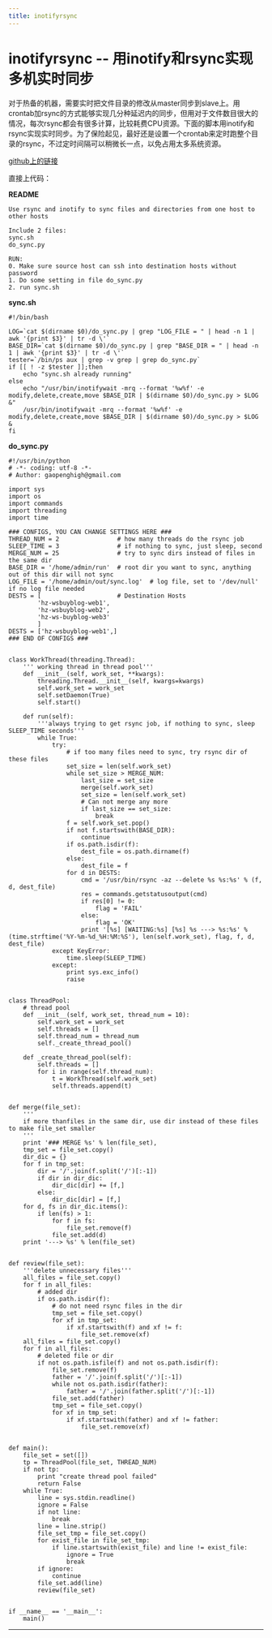 ```yaml
---
title: inotifyrsync
---
```

<head>
<link rel='stylesheet' href='/style/github2.css'/>
</head>

inotifyrsync -- 用inotify和rsync实现多机实时同步
=============================================

对于热备的机器，需要实时把文件目录的修改从master同步到slave上。用crontab加rsync的方式能够实现几分种延迟内的同步，但用对于文件数目很大的情况，每次rsync都会有很多计算，比较耗费CPU资源。下面的脚本用inotify和rsync实现实时同步。为了保险起见，最好还是设置一个crontab来定时跑整个目录的rsync，不过定时间隔可以稍微长一点，以免占用太多系统资源。

[github上的链接](https://github.com/gaopenghigh/inotifyrsync)

直接上代码：

**README**

    Use rsync and inotify to sync files and directories from one host to other hosts
    
    Include 2 files:
    sync.sh
    do_sync.py
    
    RUN:
    0. Make sure source host can ssh into destination hosts without password
    1. Do some setting in file do_sync.py
    2. run sync.sh

**sync.sh**

    #!/bin/bash

    LOG=`cat $(dirname $0)/do_sync.py | grep "LOG_FILE = " | head -n 1 | awk '{print $3}' | tr -d \'`
    BASE_DIR=`cat $(dirname $0)/do_sync.py | grep "BASE_DIR = " | head -n 1 | awk '{print $3}' | tr -d \'`
    tester=`/bin/ps aux | grep -v grep | grep do_sync.py`
    if [[ ! -z $tester ]];then
        echo "sync.sh already running"
    else
        echo "/usr/bin/inotifywait -mrq --format '%w%f' -e modify,delete,create,move $BASE_DIR | $(dirname $0)/do_sync.py > $LOG &"
        /usr/bin/inotifywait -mrq --format '%w%f' -e modify,delete,create,move $BASE_DIR | $(dirname $0)/do_sync.py > $LOG &
    fi


**do_sync.py**

    #!/usr/bin/python
    # -*- coding: utf-8 -*-
    # Author: gaopenghigh@gmail.com
    
    import sys
    import os
    import commands
    import threading
    import time
    
    ### CONFIGS, YOU CAN CHANGE SETTINGS HERE ###
    THREAD_NUM = 2                # how many threads do the rsync job
    SLEEP_TIME = 3                # if nothing to sync, just sleep, second
    MERGE_NUM = 25                # try to sync dirs instead of files in the same dir
    BASE_DIR = '/home/admin/run'  # root dir you want to sync, anything out of this dir will not sync
    LOG_FILE = '/home/admin/out/sync.log'  # log file, set to '/dev/null' if no log file needed
    DESTS = [                     # Destination Hosts
            'hz-wsbuyblog-web1',
            'hz-wsbuyblog-web2',
            'hz-ws-buyblog-web3'
            ]
    DESTS = ['hz-wsbuyblog-web1',]
    ### END OF CONFIGS ###
    
    
    class WorkThread(threading.Thread):
        ''' working thread in thread pool'''
        def __init__(self, work_set, **kwargs):
            threading.Thread.__init__(self, kwargs=kwargs)
            self.work_set = work_set
            self.setDaemon(True)
            self.start()
    
        def run(self):
            '''always trying to get rsync job, if nothing to sync, sleep SLEEP_TIME seconds'''
            while True:
                try:
                    # if too many files need to sync, try rsync dir of these files
                    set_size = len(self.work_set)
                    while set_size > MERGE_NUM:
                        last_size = set_size
                        merge(self.work_set)
                        set_size = len(self.work_set)
                        # Can not merge any more
                        if last_size == set_size:
                            break
                    f = self.work_set.pop()
                    if not f.startswith(BASE_DIR):
                        continue
                    if os.path.isdir(f):
                        dest_file = os.path.dirname(f)
                    else:
                        dest_file = f
                    for d in DESTS:
                        cmd = '/usr/bin/rsync -az --delete %s %s:%s' % (f, d, dest_file)
                        res = commands.getstatusoutput(cmd)
                        if res[0] != 0:
                            flag = 'FAIL'
                        else:
                            flag = 'OK'
                        print '[%s] [WAITING:%s] [%s] %s ---> %s:%s' % (time.strftime('%Y-%m-%d_%H:%M:%S'), len(self.work_set), flag, f, d, dest_file)
                except KeyError:
                    time.sleep(SLEEP_TIME)
                except:
                    print sys.exc_info()
                    raise
    
    
    class ThreadPool:
        # thread pool
        def __init__(self, work_set, thread_num = 10):
            self.work_set = work_set
            self.threads = []
            self.thread_num = thread_num
            self._create_thread_pool()
    
        def _create_thread_pool(self):
            self.threads = []
            for i in range(self.thread_num):
                t = WorkThread(self.work_set)
                self.threads.append(t)
    
    
    def merge(file_set):
        '''
        if more thanfiles in the same dir, use dir instead of these files to make file_set smaller
        '''
        print '### MERGE %s' % len(file_set),
        tmp_set = file_set.copy()
        dir_dic = {}
        for f in tmp_set:
            dir = '/'.join(f.split('/')[:-1])
            if dir in dir_dic:
                dir_dic[dir] += [f,]
            else:
                dir_dic[dir] = [f,]
        for d, fs in dir_dic.items():
            if len(fs) > 1:
                for f in fs:
                    file_set.remove(f)
                file_set.add(d)
        print '---> %s' % len(file_set)
    
    
    def review(file_set):
        '''delete unnecessary files'''
        all_files = file_set.copy()
        for f in all_files:
            # added dir
            if os.path.isdir(f):
                # do not need rsync files in the dir
                tmp_set = file_set.copy()
                for xf in tmp_set:
                    if xf.startswith(f) and xf != f:
                        file_set.remove(xf)
        all_files = file_set.copy()
        for f in all_files:
            # deleted file or dir
            if not os.path.isfile(f) and not os.path.isdir(f):
                file_set.remove(f)
                father = '/'.join(f.split('/')[:-1])
                while not os.path.isdir(father):
                    father = '/'.join(father.split('/')[:-1])
                file_set.add(father)
                tmp_set = file_set.copy()
                for xf in tmp_set:
                    if xf.startswith(father) and xf != father:
                        file_set.remove(xf)
    
    
    def main():
        file_set = set([])
        tp = ThreadPool(file_set, THREAD_NUM)
        if not tp:
            print "create thread pool failed"
            return False
        while True:
            line = sys.stdin.readline()
            ignore = False
            if not line:
                break
            line = line.strip()
            file_set_tmp = file_set.copy()
            for exist_file in file_set_tmp:
                if line.startswith(exist_file) and line != exist_file:
                    ignore = True
                    break
            if ignore:
                continue
            file_set.add(line)
            review(file_set)
    
    
    if __name__ == '__main__':
        main()

----

<div id="disqus_thread"></div>
<script type="text/javascript">
/* * * CONFIGURATION VARIABLES: EDIT BEFORE PASTING INTO YOUR WEBPAGE * * */
    var disqus_shortname = 'gaopenghigh'; // required: replace example with your forum shortname

    /* * * DON'T EDIT BELOW THIS LINE * * */
    (function() {
        var dsq = document.createElement('script'); dsq.type = 'text/javascript'; dsq.async = true;
        dsq.src = '//' + disqus_shortname + '.disqus.com/embed.js';
        (document.getElementsByTagName('head')[0] || document.getElementsByTagName('body')[0]).appendChild(dsq);
    })();
</script>
<script>
  (function(i,s,o,g,r,a,m){i['GoogleAnalyticsObject']=r;i[r]=i[r]||function(){
  (i[r].q=i[r].q||[]).push(arguments)},i[r].l=1*new Date();a=s.createElement(o),
  m=s.getElementsByTagName(o)[0];a.async=1;a.src=g;m.parentNode.insertBefore(a,m)
  })(window,document,'script','//www.google-analytics.com/analytics.js','ga');

  ga('create', 'UA-40539766-1', 'github.com');
  ga('send', 'pageview');

</script>